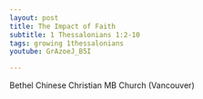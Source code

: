 ```yaml
---
layout: post
title: The Impact of Faith
subtitle: 1 Thessalonians 1:2-10
tags: growing 1thessalonians
youtube: GrAzoeJ_B5I

---
```

Bethel Chinese Christian MB Church (Vancouver)
